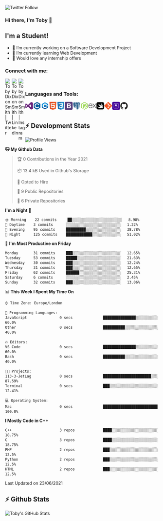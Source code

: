 ![Twitter Follow](https://img.shields.io/twitter/follow/TobyDixonSmith1?color=1DA1FA&logo=Twitter&style=for-the-badge)
### Hi there, I'm Toby 👋

## I'm a Student!
- 🔭 I’m currently working on a Software Development Project
- 🌱 I’m currently learning Web Development
- 💬 Would love any internship offers

### Connect with me:

[<img align="left" alt="Toby Dixon Smith | Twitter" width="22px" src="https://cdn.jsdelivr.net/npm/simple-icons@v3/icons/twitter.svg" />][twitter]
[<img align="left" alt="Toby Dixon Smith | LinkedIn" width="22px" src="https://cdn.jsdelivr.net/npm/simple-icons@v3/icons/linkedin.svg" />][linkedin]
[<img align="left" alt="Toby Dixon Smith | Instagram" width="22px" src="https://cdn.jsdelivr.net/npm/simple-icons@v3/icons/instagram.svg" />][instagram]

[twitter]: https://twitter.com/TobyDixonSmith1
[instagram]: https://www.instagram.com/toby_ds1/
[linkedin]: https://www.linkedin.com/in/toby-dixon-smith-4734331a3/

<br />

### Languages and Tools:

<img align="left" alt="Visual Studio Code" title="Visual Studio Code" width="26px" src="logos/visualstudio.png" />
<img align="left" alt="C" title="C" width="26px" src="logos/c.png" />
<img align="left" alt="C++" title="C++" width="26px" src="logos/c-plus.png" />
<img align="left" alt="HTML5"title="HTML 5" width="26px" src="logos/html.png" />
<img align="left" alt="CSS3" title="CSS 3" width="26px" src="logos/css3.png" />
<img align="left" alt="BootStrap" title="BootStrap" width="26px" src="logos/bootstrap.png" />
<img align="left" alt="PostgresSQL" title="PostgresSPQ" width="26px" src="logos/postgresql.png" />
<img align="left" alt="Node JS" title="Node JS" width="26px" src="logos/node-js.png" />
<img align="left" alt="Express" title="Express" width="26px" src="logos/express.png" />
<img align="left" alt="Swift" title="Swift" width="26px" src="logos/swift.png" />
<img align="left" alt="Git" title="Git" width="26px" src="logos/git.png" />
<img align="left" alt="Heroku" title="Heroku" width="26px" src="logos/heroku.png" />
<img align="left" alt="GitHub" title="GitHub" width="26px" src="logos/github.png" />
<br />
<br />

## :zap: Development Stats

<!--START_SECTION:waka-->
![Profile Views](http://img.shields.io/badge/Profile%20Views-0-blue)

**🐱 My Github Data** 

> 🏆 0 Contributions in the Year 2021
 > 
> 📦 13.4 kB Used in Github's Storage 
 > 
> 💼 Opted to Hire
 > 
> 📜 9 Public Repositories 
 > 
> 🔑 6 Private Repositories  
 > 
**I'm a Night 🦉** 

```text
🌞 Morning    22 commits     ██░░░░░░░░░░░░░░░░░░░░░░░   8.98% 
🌆 Daytime    3 commits      ░░░░░░░░░░░░░░░░░░░░░░░░░   1.22% 
🌃 Evening    95 commits     █████████░░░░░░░░░░░░░░░░   38.78% 
🌙 Night      125 commits    ████████████░░░░░░░░░░░░░   51.02%

```
📅 **I'm Most Productive on Friday** 

```text
Monday       31 commits     ███░░░░░░░░░░░░░░░░░░░░░░   12.65% 
Tuesday      53 commits     █████░░░░░░░░░░░░░░░░░░░░   21.63% 
Wednesday    30 commits     ███░░░░░░░░░░░░░░░░░░░░░░   12.24% 
Thursday     31 commits     ███░░░░░░░░░░░░░░░░░░░░░░   12.65% 
Friday       62 commits     ██████░░░░░░░░░░░░░░░░░░░   25.31% 
Saturday     6 commits      ░░░░░░░░░░░░░░░░░░░░░░░░░   2.45% 
Sunday       32 commits     ███░░░░░░░░░░░░░░░░░░░░░░   13.06%

```


📊 **This Week I Spent My Time On** 

```text
⌚︎ Time Zone: Europe/London

💬 Programming Languages: 
JavaScript               0 secs              ███████████████░░░░░░░░░░   60.0% 
Other                    0 secs              ██████████░░░░░░░░░░░░░░░   40.0%

🔥 Editors: 
VS Code                  0 secs              ███████████████░░░░░░░░░░   60.0% 
Bash                     0 secs              ██████████░░░░░░░░░░░░░░░   40.0%

🐱‍💻 Projects: 
113-3-JetLag             0 secs              ██████████████████████░░░   87.59% 
Terminal                 0 secs              ███░░░░░░░░░░░░░░░░░░░░░░   12.41%

💻 Operating System: 
Mac                      0 secs              █████████████████████████   100.0%

```

**I Mostly Code in C++** 

```text
C++                      3 repos             ████░░░░░░░░░░░░░░░░░░░░░   18.75% 
C                        3 repos             ████░░░░░░░░░░░░░░░░░░░░░   18.75% 
PHP                      2 repos             ███░░░░░░░░░░░░░░░░░░░░░░   12.5% 
Python                   2 repos             ███░░░░░░░░░░░░░░░░░░░░░░   12.5% 
HTML                     2 repos             ███░░░░░░░░░░░░░░░░░░░░░░   12.5%

```



 Last Updated on 23/06/2021
<!--END_SECTION:waka-->

## :zap: Github Stats

<img align="left" alt="Toby's GitHub Stats" src="http://github-readme-stats.tobyds.vercel.app/api?username=TobyDS&hide=stars,contribs&show_icons=true&theme=dark&hide_border=true" />
